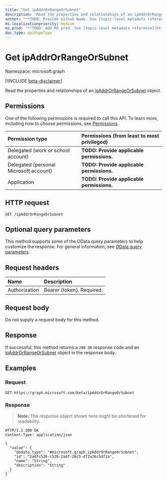 ```yaml
---
title: "Get ipAddrOrRangeOrSubnet"
description: "Read the properties and relationships of an ipAddrOrRangeOrSubnet object."
author: "**TODO: Provide Github Name. See [topic-level metadata reference](https://msgo.azurewebsites.net/add/document/guidelines/metadata.html#topic-level-metadata)**"
ms.localizationpriority: medium
ms.prod: "**TODO: Add MS prod. See [topic-level metadata reference](https://msgo.azurewebsites.net/add/document/guidelines/metadata.html#topic-level-metadata)**"
doc_type: apiPageType
---
```


# Get ipAddrOrRangeOrSubnet
Namespace: microsoft.graph

[!INCLUDE [beta-disclaimer](../../includes/beta-disclaimer.md)]

Read the properties and relationships of an [ipAddrOrRangeOrSubnet](../resources/ipaddrorrangeorsubnet.md) object.

## Permissions
One of the following permissions is required to call this API. To learn more, including how to choose permissions, see [Permissions](/graph/permissions-reference).

|Permission type|Permissions (from least to most privileged)|
|:---|:---|
|Delegated (work or school account)|**TODO: Provide applicable permissions.**|
|Delegated (personal Microsoft account)|**TODO: Provide applicable permissions.**|
|Application|**TODO: Provide applicable permissions.**|

## HTTP request

<!-- {
  "blockType": "ignored"
}
-->
``` http
GET /ipAddrOrRangeOrSubnet
```

## Optional query parameters
This method supports some of the OData query parameters to help customize the response. For general information, see [OData query parameters](/graph/query-parameters).

## Request headers
|Name|Description|
|:---|:---|
|Authorization|Bearer {token}. Required.|

## Request body
Do not supply a request body for this method.

## Response

If successful, this method returns a `200 OK` response code and an [ipAddrOrRangeOrSubnet](../resources/ipaddrorrangeorsubnet.md) object in the response body.

## Examples

### Request
<!-- {
  "blockType": "request",
  "name": "get_ipaddrorrangeorsubnet"
}
-->
``` http
GET https://graph.microsoft.com/beta/ipAddrOrRangeOrSubnet
```


### Response
>**Note:** The response object shown here might be shortened for readability.
<!-- {
  "blockType": "response",
  "truncated": true,
  "@odata.type": "microsoft.graph.ipAddrOrRangeOrSubnet"
}
-->
``` http
HTTP/1.1 200 OK
Content-Type: application/json

{
  "value": {
    "@odata.type": "#microsoft.graph.ipAddrOrRangeOrSubnet",
    "id": "2adfc526-c526-2adf-26c5-df2a26c5df2a",
    "name": "String",
    "description": "String"
  }
}
```

